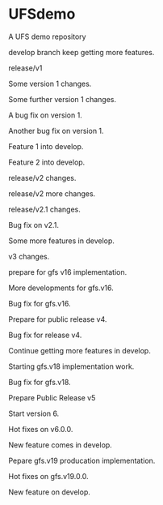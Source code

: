 # UFSdemo
A UFS demo repository

develop branch keep getting more features.

release/v1

Some version 1 changes.

Some further version 1 changes.

A bug fix on version 1.

Another bug fix on version 1.

Feature 1 into develop.

Feature 2 into develop.

release/v2 changes.

release/v2 more changes.

release/v2.1 changes.

Bug fix on v2.1.

Some more features in develop.

v3 changes.

prepare for gfs v16 implementation.

More developments for gfs.v16.

Bug fix for gfs.v16.

Prepare for public release v4.

Bug fix for release v4.

Continue getting more features in develop.

Starting gfs.v18 implementation work.

Bug fix for gfs.v18.

Prepare Public Release v5

Start version 6.

Hot fixes on v6.0.0.

New feature comes in develop.

Pepare gfs.v19 producation implementation.

Hot fixes on gfs.v19.0.0.

New feature on develop.

